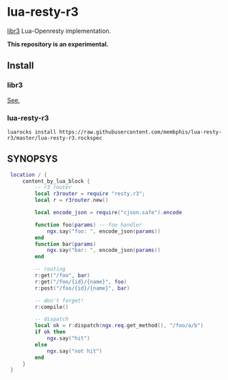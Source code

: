 lua-resty-r3
================

[libr3](https://github.com/c9s/r3) Lua-Openresty implementation.

**This repository is an experimental.**

## Install

### libr3

[See.](https://github.com/c9s/r3#install)

### lua-resty-r3

```
luarocks install https://raw.githubusercontent.com/membphis/lua-resty-r3/master/lua-resty-r3.rockspec
```

## SYNOPSYS

```lua
 location / {
     content_by_lua_block {
         -- r3 router
         local r3router = require "resty.r3";
         local r = r3router.new() 

         local encode_json = require("cjson.safe").encode

         function foo(params) -- foo handler
             ngx.say("foo: ", encode_json(params))
         end
         function bar(params)
             ngx.say("bar: ", encode_json(params))
         end 

         -- routing
         r:get("/foo", bar)
         r:get("/foo/{id}/{name}", foo)
         r:post("/foo/{id}/{name}", bar) 

         -- don't forget!
         r:compile() 

         -- dispatch
         local ok = r:dispatch(ngx.req.get_method(), "/foo/a/b")
         if ok then
             ngx.say("hit")
         else
             ngx.say("not hit")
         end
     }
 }
```
